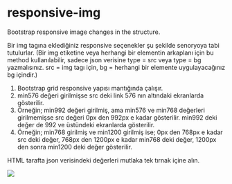 # responsive-img
Bootstrap responsive image changes in the structure.

Bir img tagına eklediğiniz responsive seçenekler şu şekilde senoryoya tabi tutulurlar.
(Bir img etiketine veya herhangi bir elementin arkaplanı için bu method kullanılabilir, sadece json verisine type = src veya type = bg yazmalısınız. src = img tagı için, bg = herhangi bir elemente uygulayacağınız bg içindir.)

1) Bootstrap grid responsive yapısı mantığında çalışır.
2) min576 değeri girilmişse src deki link 576 nın altındaki ekranlarda gösterilir.
3) Örneğin; min992 değeri girilmiş, ama min576 ve min768 değerleri girilmemişse src değeri 0px den 992px e kadar gösterilir. min992 deki değer de 992 ve üstündeki ekranlarda gösterilir.
4) Örneğin; min768 girilmiş ve min1200 girilmiş ise; 0px den 768px e kadar src deki değer, 768px den 1200px e kadar min768 deki değer, 1200px den sonra min1200 deki değer gösterilir.

HTML tarafta json verisindeki değerleri mutlaka tek tırnak içine alın.

<img src="assets/img/about-img.jpg" data-responsive-img="{'type': 'src', 'src': 'http://via.placeholder.com/576x300','min576': 'http://via.placeholder.com/768x280','min768': 'http://via.placeholder.com/992x300','min992': 'http://via.placeholder.com/1140x320','min1200': 'assets/img/about-img.jpg'}" data-aos="fadeIn" data-aos-duration="600" data-aos-offset="-200" data-aos-delay="0" />

<div data-responsive-img="{'type': 'src', 'src': 'http://via.placeholder.com/576x300','min576': 'http://via.placeholder.com/768x280','min768': 'http://via.placeholder.com/992x300','min992': 'http://via.placeholder.com/1140x320','min1200': 'assets/img/about-img.jpg'}" data-aos="fadeIn" data-aos-duration="600" data-aos-offset="-200" data-aos-delay="0" />
